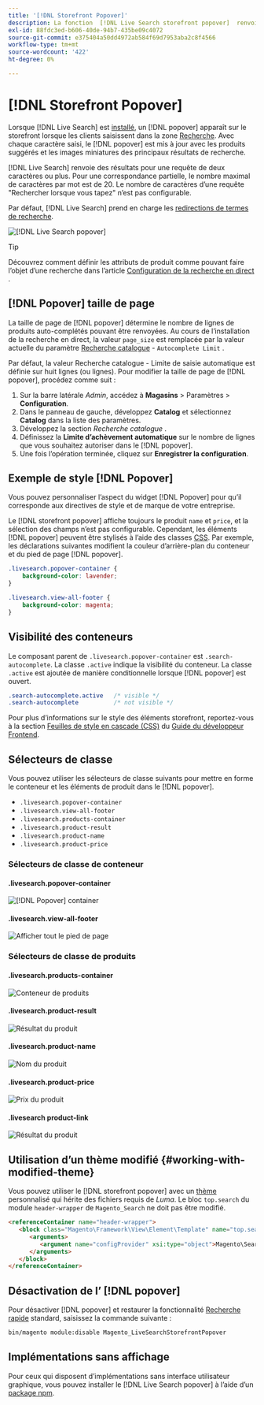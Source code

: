 ```yaml
---
title: '[!DNL Storefront Popover]'
description: La fonction  [!DNL Live Search storefront popover]  renvoie dynamiquement les produits suggérés et les miniatures.
exl-id: 88fdc3ed-b606-40de-94b7-435be09c4072
source-git-commit: e375404a50dd4972ab584f69d7953aba2c8f4566
workflow-type: tm+mt
source-wordcount: '422'
ht-degree: 0%

---
```


# [!DNL Storefront Popover]

Lorsque [!DNL Live Search] est [installé](install.md), un [!DNL popover] apparaît sur le storefront lorsque les clients saisissent dans la zone [Recherche](https://experienceleague.adobe.com/docs/commerce-admin/catalog/catalog/search/search.html#quick-search). Avec chaque caractère saisi, le [!DNL popover] est mis à jour avec les produits suggérés et les images miniatures des principaux résultats de recherche.

[!DNL Live Search] renvoie des résultats pour une requête de deux caractères ou plus. Pour une correspondance partielle, le nombre maximal de caractères par mot est de 20. Le nombre de caractères d’une requête &quot;Rechercher lorsque vous tapez&quot; n’est pas configurable.

Par défaut, [!DNL Live Search] prend en charge les [redirections de termes de recherche](https://experienceleague.adobe.com/docs/commerce-admin/catalog/catalog/search/search-terms.html).

![[!DNL Live Search popover]](assets/storefront-search-as-you-type.png)

>[!TIP]
>
>Découvrez comment définir les attributs de produit comme pouvant faire l’objet d’une recherche dans l’article [Configuration de la recherche en direct](workspace.md) .

## [!DNL Popover] taille de page

La taille de page de [!DNL popover] détermine le nombre de lignes de produits auto-complétés pouvant être renvoyées. Au cours de l’installation de la recherche en direct, la valeur `page_size` est remplacée par la valeur actuelle du paramètre [Recherche catalogue](https://experienceleague.adobe.com/docs/commerce-admin/config/catalog/catalog.html) - `Autocomplete Limit` .

Par défaut, la valeur Recherche catalogue - Limite de saisie automatique est définie sur huit lignes (ou lignes). Pour modifier la taille de page de [!DNL popover], procédez comme suit :

1. Sur la barre latérale *Admin*, accédez à **Magasins** > Paramètres > **Configuration**.
1. Dans le panneau de gauche, développez **Catalog** et sélectionnez **Catalog** dans la liste des paramètres.
1. Développez la section *Recherche catalogue* .
1. Définissez la **Limite d’achèvement automatique** sur le nombre de lignes que vous souhaitez autoriser dans le [!DNL popover].
1. Une fois l’opération terminée, cliquez sur **Enregistrer la configuration**.

## Exemple de style [!DNL Popover]

Vous pouvez personnaliser l’aspect du widget [!DNL Popover] pour qu’il corresponde aux directives de style et de marque de votre entreprise.

Le [!DNL storefront popover] affiche toujours le produit `name` et `price`, et la sélection des champs n’est pas configurable. Cependant, les éléments [!DNL popover] peuvent être stylisés à l’aide des classes [CSS](https://developer.adobe.com/commerce/frontend-core/guide/css/). Par exemple, les déclarations suivantes modifient la couleur d’arrière-plan du conteneur et du pied de page [!DNL popover].

```css
.livesearch.popover-container {
    background-color: lavender;
}

.livesearch.view-all-footer {
    background-color: magenta;
}
```

## Visibilité des conteneurs

Le composant parent de `.livesearch.popover-container` est `.search-autocomplete`.  La classe `.active` indique la visibilité du conteneur. La classe `.active` est ajoutée de manière conditionnelle lorsque [!DNL popover] est ouvert.

```css
.search-autocomplete.active   /* visible */
.search-autocomplete          /* not visible */
```

Pour plus d’informations sur le style des éléments storefront, reportez-vous à la section [Feuilles de style en cascade (CSS)](https://developer.adobe.com/commerce/frontend-core/guide/css/) du [Guide du développeur Frontend](https://developer.adobe.com/commerce/frontend-core/guide/).

## Sélecteurs de classe

Vous pouvez utiliser les sélecteurs de classe suivants pour mettre en forme le conteneur et les éléments de produit dans le [!DNL popover].

- `.livesearch.popover-container`
- `.livesearch.view-all-footer`
- `.livesearch.products-container`
- `.livesearch.product-result`
- `.livesearch.product-name`
- `.livesearch.product-price`

### Sélecteurs de classe de conteneur

#### .livesearch.popover-container

![[!DNL Popover] container](assets/livesearch-popover-container.png)

#### .livesearch.view-all-footer

![Afficher tout le pied de page](assets/livesearch-view-all-footer.png)

### Sélecteurs de classe de produits

#### .livesearch.products-container

![Conteneur de produits](assets/livesearch-product-container.png)

#### .livesearch.product-result

![Résultat du produit](assets/livesearch-product-result.png)

#### .livesearch.product-name

![Nom du produit](assets/livesearch-product-name.png)

#### .livesearch.product-price

![Prix du produit](assets/livesearch-product-price.png)

#### .livesearch product-link

![Résultat du produit](assets/livesearch-product-link.png)

## Utilisation d’un thème modifié {#working-with-modified-theme}

Vous pouvez utiliser le [!DNL storefront popover] avec un [thème](https://developer.adobe.com/commerce/frontend-core/guide/themes/) personnalisé qui hérite des fichiers requis de *Luma*. Le bloc `top.search` du module `header-wrapper` de `Magento_Search` ne doit pas être modifié.

```html
<referenceContainer name="header-wrapper">
   <block class="Magento\Framework\View\Element\Template" name="top.search" as="topSearch" template="Magento_Search::form.mini.phtml">
      <arguments>
         <argument name="configProvider" xsi:type="object">Magento\Search\ViewModel\ConfigProvider</argument>
      </arguments>
   </block>
</referenceContainer>
```

## Désactivation de l’ [!DNL popover]

Pour désactiver [!DNL popover] et restaurer la fonctionnalité [Recherche rapide](https://experienceleague.adobe.com/docs/commerce-admin/catalog/catalog/search/search.html#quick-search) standard, saisissez la commande suivante :

```bash
bin/magento module:disable Magento_LiveSearchStorefrontPopover
```

## Implémentations sans affichage

Pour ceux qui disposent d’implémentations sans interface utilisateur graphique, vous pouvez installer le [!DNL Live Search popover] à l’aide d’un [package npm](https://www.npmjs.com/package/@magento/ds-livesearch-storefront-utils).
